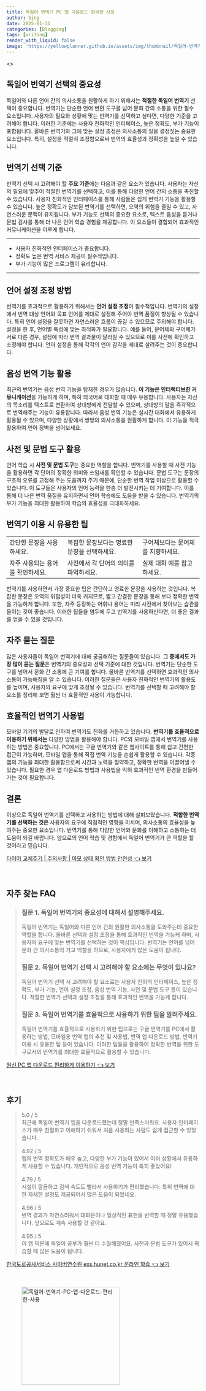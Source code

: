 ```yaml
---
title: 독일어 번역기 PC 앱 다운로드 편리한 사용
author: bing
date: 2025-01-31
categories: [Blogging]
tags: [writing]
render_with_liquid: false
image: 'https://yellowplanner.github.io/assets/img/thumbnail/독일어-번역기-PC-앱-다운로드-편리한-사용.webp'
---
```

<p><>
<head>
    <title>독일어 번역기 선택 및 설정</title>
</head>
<body></p>

<h2 id='번역기 선택의 중요성'>독일어 번역기 선택의 중요성</h2>

<p>독일어와 다른 언어 간의 의사소통을 원활하게 하기 위해서는 <b>적절한 독일어 번역기</b> 선택이 중요합니다. 번역기는 단순한 언어 변환 도구를 넘어 문화 간의 소통을 위한 필수 요소입니다. 사용자의 필요와 상황에 맞는 번역기를 선택하고 싶다면, 다양한 기준을 고려해야 합니다. 이러한 기준에는 사용자 친화적인 인터페이스, 높은 정확도, 부가 기능이 포함됩니다. 올바른 번역기와 그에 맞는 설정 조정은 의사소통의 질을 결정짓는 중요한 요소입니다. 특히, 설정을 적절히 조정함으로써 번역의 효율성과 정확성을 높일 수 있습니다.</p>

<h2 id='번역기 선택 기준'>번역기 선택 기준</h2>

<p>번역기 선택 시 고려해야 할 <b>주요 기준</b>에는 다음과 같은 요소가 있습니다. 사용자는 자신의 필요에 맞추어 적절한 번역기를 선택하고, 이를 통해 다양한 언어 간의 소통을 촉진할 수 있습니다. 사용자 친화적인 인터페이스를 통해 사람들은 쉽게 번역기 기능을 활용할 수 있습니다. 높은 정확도가 담보된 번역기를 선택하면, 오역의 위험을 줄일 수 있고, 자연스러운 문맥이 유지됩니다. 부가 기능도 선택의 중요한 요소로, 텍스트 음성을 듣거나 문법 검사를 통해 더 나은 언어 학습 경험을 제공합니다. 이 요소들이 결합되어 효과적인 커뮤니케이션을 이루게 합니다.</p>

<hr />

<ul>
    <li>사용자 친화적인 인터페이스가 중요합니다.</li>
    <li>정확도 높은 번역 서비스 제공이 필수적입니다.</li>
    <li>부가 기능이 많은 프로그램이 유리합니다.</li>
</ul>

<hr />

<h2 id='언어 설정 조정 방법'>언어 설정 조정 방법</h2>

<p>번역기를 효과적으로 활용하기 위해서는 <b>언어 설정 조정</b>이 필수적입니다. 번역기의 설정에서 번역 대상 언어와 목표 언어를 제대로 설정해 주어야 번역 품질이 향상될 수 있습니다. 특히 언어 설정을 잘못하면 자연스러운 흐름이 끊길 수 있으므로 주의해야 합니다. 설정을 한 후, 언어별 특성에 맞는 최적화가 필요합니다. 예를 들어, 문어체와 구어체가 서로 다른 경우, 설정에 따라 번역 결과물이 달라질 수 있으므로 이를 사전에 확인하고 조정해야 합니다. 언어 설정을 통해 각각의 언어 감각을 제대로 살려주는 것이 중요합니다.</p>

<h2 id='음성 번역 기능 활용'>음성 번역 기능 활용</h2>

<p>최근의 번역기는 음성 번역 기능을 탑재한 경우가 많습니다. <b>이 기능은 인터랙티브한 커뮤니케이션</b>을 가능하게 하며, 특히 외국어로 대화할 때 매우 유용합니다. 사용자는 자신의 목소리를 텍스트로 변환하여 상대방에게 전달할 수 있으며, 상대방의 말을 즉각적으로 번역해주는 기능이 유용합니다. 따라서 음성 번역 기능은 실시간 대화에서 유용하게 활용될 수 있으며, 다양한 상황에서 쌍방의 의사소통을 원활하게 합니다. 이 기능을 적극 활용하여 언어 장벽을 넘어보세요.</p>

<h2 id='사전 및 문법 도구 활용'>사전 및 문법 도구 활용</h2>

<p>언어 학습 시 <b>사전 및 문법 도구</b>는 중요한 역할을 합니다. 번역기를 사용할 때 사전 기능을 활용하면 각 단어의 정확한 의미와 쓰임새를 확인할 수 있습니다. 문법 도구는 문장의 구조적 오류를 교정해 주는 도움까지 주기 때문에, 단순한 번역 작업 이상으로 활용할 수 있습니다. 이 도구들은 사용자의 언어 능력을 한층 더 발전시키는 데 기여합니다. 이를 통해 더 나은 번역 품질을 유지하면서 언어 학습에도 도움을 받을 수 있습니다. 번역기의 부가 기능을 최대한 활용하여 학습의 효율성을 극대화하세요.</p>

<h2 id='번역기 이용 시 유용한 팁'>번역기 이용 시 유용한 팁</h2>

<table>
    <tr>
        <td>간단한 문장을 사용하세요.</td>
        <td>복잡한 문장보다는 명료한 문장을 선택하세요.</td>
        <td>구어체보다는 문어체를 지향하세요.</td>
    </tr>
    <tr>
        <td>자주 사용되는 용어를 확인하세요.</td>
        <td>사전에서 각 단어의 의미를 파악하세요.</td>
        <td>실제 대화 예를 참고하세요.</td>
    </tr>
</table>

<p>번역기를 사용하면서 가장 중요한 팁은 간단하고 명료한 문장을 사용하는 것입니다. 복잡한 문장은 오역의 위험성이 더욱 커지므로, 짧고 간결한 문장을 통해 보다 정확한 번역을 가능하게 합니다. 또한, 자주 등장하는 어휘나 용어는 미리 사전에서 찾아보는 습관을 들이는 것이 좋습니다. 이러한 팁들을 염두에 두고 번역기를 사용하신다면, 더 좋은 결과를 얻을 수 있을 것입니다.</p>

<h2 id='자주 묻는 질문'>자주 묻는 질문</h2>

<p>많은 사용자들이 독일어 번역기에 대해 궁금해하는 질문들이 있습니다. <b>그 중에서도 가장 많이 묻는 질문</b>은 번역기의 중요성과 선택 기준에 대한 것입니다. 번역기는 단순한 도구를 넘어서 문화 간 소통에 큰 기여를 합니다. 올바른 번역기를 선택하면 효과적인 의사소통이 가능해짐을 알 수 있습니다. 이러한 질문들은 사용자 친화적인 번역기의 활용도를 높이며, 사용자의 요구에 맞게 조정될 수 있습니다. 번역기를 선택할 때 고려해야 할 요소를 정리해 보면 훨씬 더 효율적인 사용이 가능합니다.</p>

<h2 id='효율적인 번역기 사용법'>효율적인 번역기 사용법</h2>

<p>모바일 기기의 발달로 인하여 번역기도 진화를 거듭하고 있습니다. <b>번역기를 효율적으로 이용하기 위해서는</b> 다양한 방법을 활용해야 합니다. PC와 모바일 앱에서 번역기를 사용하는 방법은 중요합니다. PC에서는 구글 번역기와 같은 웹사이트를 통해 쉽고 간편한 접근이 가능하며, 모바일 앱을 통해 직접 번역 기능을 손쉽게 활용할 수 있습니다. 각종 앱의 기능을 최대한 활용함으로써 시간과 노력을 절약하고, 정확한 번역을 이끌어낼 수 있습니다. 필요한 경우 앱 다운로드 방법과 사용법을 익혀 효과적인 번역 환경을 만들어 가는 것이 필요합니다.</p>

<h2 id='결론'>결론</h2>

<p>이상으로 독일어 번역기를 선택하고 사용하는 방법에 대해 살펴보았습니다. <b>적합한 번역기를 선택하는 것은</b> 사용자의 요구에 직접적인 영향을 미치며, 의사소통의 효율성을 높여주는 중요한 요소입니다. 번역기를 통해 다양한 언어와 문화를 이해하고 소통하는 데 도움이 되길 바랍니다. 앞으로의 언어 학습 및 경험에서 독일어 번역기가 큰 역할을 할 것이라고 믿습니다.</p>

<p></body>
</></p>
<p><a class="click-button" title="타이어 교체주기 | 주의사항 | 마모 상태 확인 방법 안전성" href="https://yellowplanner.github.io/posts/%ED%83%80%EC%9D%B4%EC%96%B4-%EA%B5%90%EC%B2%B4%EC%A3%BC%EA%B8%B0-%EC%A3%BC%EC%9D%98%EC%82%AC%ED%95%AD-%EB%A7%88%EB%AA%A8-%EC%83%81%ED%83%9C-%ED%99%95%EC%9D%B8-%EB%B0%A9%EB%B2%95-%EC%95%88%EC%A0%84%EC%84%B1/" rel="dofollow">타이어 교체주기 | 주의사항 | 마모 상태 확인 방법 안전성 👈 보기</a></p><br>
<h2 id='자주_찾는_FAQ'>자주 찾는 FAQ</h2>
<div itemscope="" itemtype="https://schema.org/FAQPage"> 
<blockquote> 
<div itemscope="" itemprop="mainEntity" itemtype="https://schema.org/Question"> 
<h3 itemprop="name">질문 1. 독일어 번역기의 중요성에 대해서 설명해주세요.</h3> 
<div itemscope="" itemprop="acceptedAnswer" itemtype="https://schema.org/Answer"> 
<span itemprop="text"> 
<p>독일어 번역기는 독일어와 다른 언어 간의 원활한 의사소통을 도와주는데 중요한 역할을 합니다. 올바른 선택과 설정 조정을 통해 효과적인 번역을 가능케 하며, 사용자의 요구에 맞는 번역기를 선택하는 것이 핵심입니다. 번역기는 언어를 넘어 문화 간 의사소통의 가교 역할을 하므로, 사용자에게 많은 도움이 됩니다.</p> 
</span> 
</div> 
</div> 

<div itemscope="" itemprop="mainEntity" itemtype="https://schema.org/Question"> 
<h3 itemprop="name">질문 2. 독일어 번역기 선택 시 고려해야 할 요소에는 무엇이 있나요?</h3> 
<div itemscope="" itemprop="acceptedAnswer" itemtype="https://schema.org/Answer"> 
<span itemprop="text"> 
<p>독일어 번역기 선택 시 고려해야 할 요소로는 사용자 친화적 인터페이스, 높은 정확도, 부가 기능, 언어 설정 조정, 음성 번역 기능, 사전 및 문법 도구 등이 있습니다. 적절한 번역기 선택과 설정 조정을 통해 효과적인 번역을 가능케 합니다.</p> 
</span> 
</div> 
</div> 

<div itemscope="" itemprop="mainEntity" itemtype="https://schema.org/Question"> 
<h3 itemprop="name">질문 3. 독일어 번역기를 효율적으로 사용하기 위한 팁을 알려주세요.</h3> 
<div itemscope="" itemprop="acceptedAnswer" itemtype="https://schema.org/Answer"> 
<span itemprop="text"> 
<p>독일어 번역기를 효율적으로 사용하기 위한 팁으로는 구글 번역기를 PC에서 활용하는 방법, 모바일용 번역 앱의 추천 및 사용법, 번역 앱 다운로드 방법, 번역기 이용 시 유용한 팁 등이 있습니다. 이러한 팁들을 활용하여 정확한 번역을 위한 도구로서의 번역기를 최대한 효율적으로 활용할 수 있습니다.</p> 
</span> 
</div> 
</div> 

</blockquote> 
</div>
<p><a class="click-button" title="원신 PC 앱 다운로드 편리하게 이용하기" href="https://yellowplanner.github.io/posts/%EC%9B%90%EC%8B%A0-PC-%EC%95%B1-%EB%8B%A4%EC%9A%B4%EB%A1%9C%EB%93%9C-%ED%8E%B8%EB%A6%AC%ED%95%98%EA%B2%8C-%EC%9D%B4%EC%9A%A9%ED%95%98%EA%B8%B0/" rel="dofollow">원신 PC 앱 다운로드 편리하게 이용하기 👈 보기</a></p><br>
<h2 id='후기'>후기</h2>
<div itemscope itemtype="https://schema.org/Product">
  <blockquote>
  <div itemprop="review" itemscope itemtype="https://schema.org/Review">
      <div itemprop="reviewRating" itemscope itemtype="https://schema.org/Rating"> <span itemprop="ratingValue">5.0</span> / <span itemprop="bestRating">5</span> </div>
      <span itemprop="reviewBody">최근에 독일어 번역기 앱을 다운로드했는데 정말 만족스러워요. 사용자 인터페이스가 매우 친절하고 이해하기 쉬워서 처음 사용하는 사람도 쉽게 접근할 수 있었습니다.</span>
  </div>
  <br>
  <div itemprop="review" itemscope itemtype="https://schema.org/Review">
      <div itemprop="reviewRating" itemscope itemtype="https://schema.org/Rating"> <span itemprop="ratingValue">4.92</span> / <span itemprop="bestRating">5</span> </div>
      <span itemprop="reviewBody">앱의 번역 정확도가 매우 높고, 다양한 부가 기능이 있어서 여러 상황에서 유용하게 사용할 수 있습니다. 개인적으로 음성 번역 기능이 특히 좋았어요!</span>
  </div>
  <br>
  <div itemprop="review" itemscope itemtype="https://schema.org/Review">
      <div itemprop="reviewRating" itemscope itemtype="https://schema.org/Rating"> <span itemprop="ratingValue">4.79</span> / <span itemprop="bestRating">5</span> </div>
      <span itemprop="reviewBody">시설이 깔끔하고 검색 속도도 빨라서 사용하기가 편리했습니다. 특히 번역에 대한 자세한 설명도 제공되어서 많은 도움이 되었네요.</span>
  </div>
  <br>
  <div itemprop="review" itemscope itemtype="https://schema.org/Review">
      <div itemprop="reviewRating" itemscope itemtype="https://schema.org/Rating"> <span itemprop="ratingValue">4.96</span> / <span itemprop="bestRating">5</span> </div>
      <span itemprop="reviewBody">번역 결과가 자연스러워서 대화문이나 일상적인 표현을 번역할 때 정말 유용했습니다. 앞으로도 계속 사용할 것 같아요.</span>
  </div>
  <br>
  <div itemprop="review" itemscope itemtype="https://schema.org/Review">
      <div itemprop="reviewRating" itemscope itemtype="https://schema.org/Rating"> <span itemprop="ratingValue">4.95</span> / <span itemprop="bestRating">5</span> </div>
      <span itemprop="reviewBody">이 앱 덕분에 독일어 공부가 훨씬 더 수월해졌어요. 사전과 문법 도구가 있어서 복습할 때 많은 도움이 됩니다.</span>
  </div>
  </blockquote>
</div>
<p><a class="click-button" title="한국도로공사서비스 사이버연수원 exs.hunet.co.kr 온라인 학습" href="https://yellowplanner.github.io/posts/%ED%95%9C%EA%B5%AD%EB%8F%84%EB%A1%9C%EA%B3%B5%EC%82%AC%EC%84%9C%EB%B9%84%EC%8A%A4-%EC%82%AC%EC%9D%B4%EB%B2%84%EC%97%B0%EC%88%98%EC%9B%90-exs.hunet.co.kr-%EC%98%A8%EB%9D%BC%EC%9D%B8-%ED%95%99%EC%8A%B5/" rel="dofollow">한국도로공사서비스 사이버연수원 exs.hunet.co.kr 온라인 학습 👈 보기</a></p><br>
<figure class="image"><img src="https://yellowplanner.github.io/assets/img/thumbnail/독일어-번역기-PC-앱-다운로드-편리한-사용.webp" alt="독일어-번역기-PC-앱-다운로드-편리한-사용" width="256" height="256"></figure>